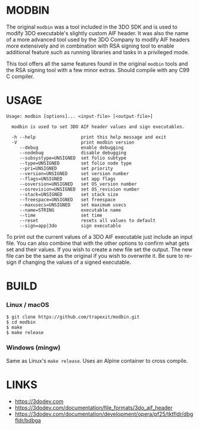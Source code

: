 # MODBIN

The original `modbin` was a tool included in the 3DO SDK and is used
to modify 3DO executable's slightly custom AIF header. It was also the
name of a more advanced tool used by the 3DO Company to modify AIF
headers more extensively and in combination with RSA signing tool to
enable additional feature such as running libraries and tasks in a
privileged mode.

This tool offers all the same features found in the original `modbin`
tools and the RSA signing tool with a few minor extras. Should
compile with any C99 C compiler.


# USAGE

```
Usage: modbin [options]... <input-file> [<output-file>]

  modbin is used to set 3DO AIF header values and sign executables.

  -h --help                 print this help message and exit
  -V                        print modbin version
     --debug                enable debugging
     --nodebug              disable debugging
     --subsystype=UNSIGNED  set folio subtype
     --type=UNSIGNED        set folio node type
     --pri=UNSIGNED         set priority
     --version=UNSIGNED     set version number
     --flags=UNSIGNED       set app flags
     --osversion=UNSIGNED   set OS_version number
     --osrevision=UNSIGNED  set OS_revision number
     --stack=UNSIGNED       set stack size
     --freespace=UNSIGNED   set freespace
     --maxusecs=UNSIGNED    set maximum usecs
     --name=STRING          executable name
     --time                 set time
     --reset                resets all values to default
     --sign=app|3do         sign executable
```

To print out the current values of a 3DO AIF executable just include an input file. You can also combine that with the other options to confirm what gets set and their values. If you wish to create a new file set the output. The new file can be the same as the original if you wish to overwrite it. Be sure to re-sign if changing the values of a signed executable.


# BUILD

### Linux / macOS

```
$ git clone https://github.com/trapexit/modbin.git
$ cd modbin
$ make
$ make release
```

### Windows (mingw)

Same as Linux's `make release`. Uses an Alpine container to cross compile.


# LINKS

* https://3dodev.com
* https://3dodev.com/documentation/file_formats/3do_aif_header
* https://3dodev.com/documentation/development/opera/pf25/tktfldr/dbgfldr/bdbga
